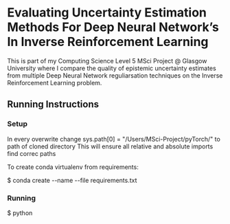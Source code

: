 # Evaluating Uncertainty Estimation Methods For Deep Neural Network’s In Inverse Reinforcement Learning
This is part of my Computing Science Level 5 MSci Project @ Glasgow University where I compare the quality of epistemic uncertainty estimates from multiple Deep Neural Network reguliarsation techniques on the Inverse Reinforcement Learning problem. 

## Running Instructions

### Setup

In every overwrite change sys.path[0] = "/Users/MSci-Project/pyTorch/" to path of cloned directory
This will ensure all relative and absolute imports find correc paths

To create conda virtualenv from requirements:

$ conda create --name <env> --file requirements.txt

### Running

$ python 


